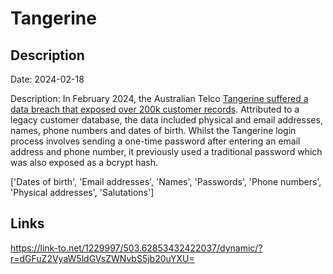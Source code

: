# Tangerine

## Description

Date: 2024-02-18

Description:
In February 2024, the Australian Telco <a href="https://www.itnews.com.au/news/tangerine-telecom-says-customer-data-of-232000-affected-by-cyber-incident-605337" target="_blank" rel="noopener">Tangerine suffered a data breach that exposed over 200k customer records</a>. Attributed to a legacy customer database, the data included physical and email addresses, names, phone numbers and dates of birth. Whilst the Tangerine login process involves sending a one-time password after entering an email address and phone number, it previously used a traditional password which was also exposed as a bcrypt hash.


['Dates of birth', 'Email addresses', 'Names', 'Passwords', 'Phone numbers', 'Physical addresses', 'Salutations']

## Links

https://link-to.net/1229997/503.62853432422037/dynamic/?r=dGFuZ2VyaW5ldGVsZWNvbS5jb20uYXU=